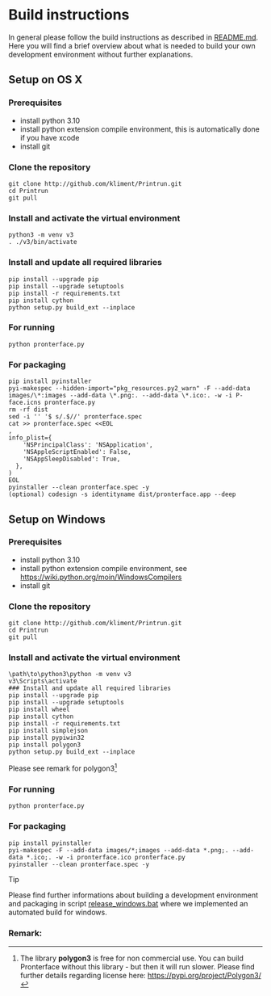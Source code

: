 # Build instructions
In general please follow the build instructions as described in [README.md](README.md). Here you will find a brief overview about what is needed to build your own development environment without further explanations.
## Setup on OS X
### Prerequisites
* install python 3.10
* install python extension compile environment, this is automatically done if you have xcode
* install git
### Clone the repository
```
git clone http://github.com/kliment/Printrun.git
cd Printrun
git pull
```
### Install and activate the virtual environment
```
python3 -m venv v3
. ./v3/bin/activate
```
### Install and update all required libraries
```
pip install --upgrade pip
pip install --upgrade setuptools
pip install -r requirements.txt
pip install cython
python setup.py build_ext --inplace
```

### For running
`python pronterface.py`

### For packaging
```
pip install pyinstaller
pyi-makespec --hidden-import="pkg_resources.py2_warn" -F --add-data images/\*:images --add-data \*.png:. --add-data \*.ico:. -w -i P-face.icns pronterface.py
rm -rf dist
sed -i '' '$ s/.$//' pronterface.spec
cat >> pronterface.spec <<EOL
,
info_plist={
    'NSPrincipalClass': 'NSApplication',
    'NSAppleScriptEnabled': False,
    'NSAppSleepDisabled': True,
  },
)
EOL
pyinstaller --clean pronterface.spec -y
(optional) codesign -s identityname dist/pronterface.app --deep
```

## Setup on Windows
### Prerequisites
* install python 3.10
* install python extension compile environment, see https://wiki.python.org/moin/WindowsCompilers
* install git
### Clone the repository
```
git clone http://github.com/kliment/Printrun.git
cd Printrun
git pull
```
### Install and activate the virtual environment
```
\path\to\python3\python -m venv v3
v3\Scripts\activate
### Install and update all required libraries
pip install --upgrade pip
pip install --upgrade setuptools
pip install wheel
pip install cython
pip install -r requirements.txt
pip install simplejson
pip install pypiwin32
pip install polygon3
python setup.py build_ext --inplace
```

Please see remark for polygon3[^1]

### For running
`python pronterface.py`

### For packaging
```
pip install pyinstaller
pyi-makespec -F --add-data images/*;images --add-data *.png;. --add-data *.ico;. -w -i pronterface.ico pronterface.py
pyinstaller --clean pronterface.spec -y
```

> [!TIP]
> Please find further informations about building a development environment and packaging in script [release_windows.bat](release_windows.bat) where we implemented an automated build for windows.

### Remark:

[^1]: The library **polygon3** is free for non commercial use. You can build Pronterface without this library - but then it will run slower.
  Please find further details regarding license here: https://pypi.org/project/Polygon3/

